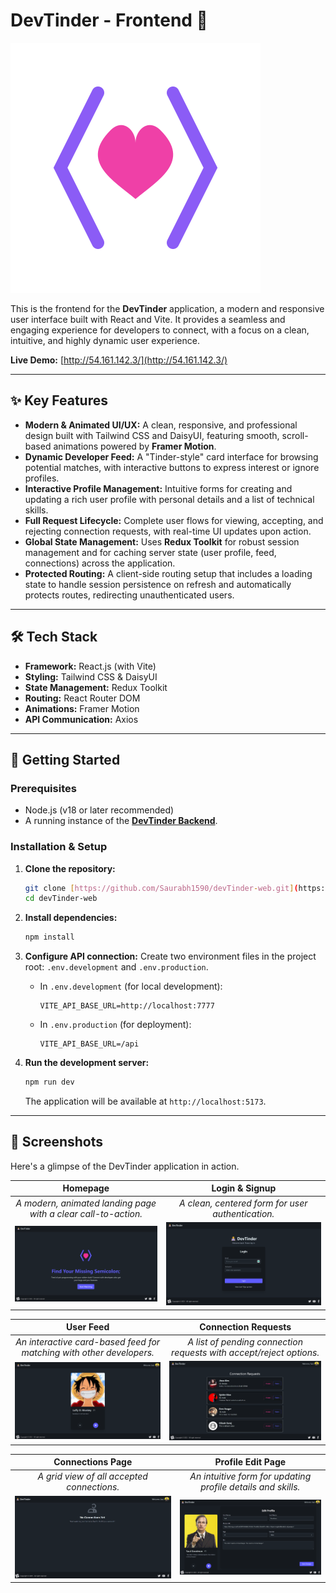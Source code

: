 # DevTinder - Frontend 🎨

![DevTinder Animated Logo](public/icon.svg) 

This is the frontend for the **DevTinder** application, a modern and responsive user interface built with React and Vite. It provides a seamless and engaging experience for developers to connect, with a focus on a clean, intuitive, and highly dynamic user experience.

**Live Demo:** [http://54.161.142.3/](http://54.161.142.3/)

---

## ✨ Key Features

- **Modern & Animated UI/UX:** A clean, responsive, and professional design built with Tailwind CSS and DaisyUI, featuring smooth, scroll-based animations powered by **Framer Motion**.
- **Dynamic Developer Feed:** A "Tinder-style" card interface for browsing potential matches, with interactive buttons to express interest or ignore profiles.
- **Interactive Profile Management:** Intuitive forms for creating and updating a rich user profile with personal details and a list of technical skills.
- **Full Request Lifecycle:** Complete user flows for viewing, accepting, and rejecting connection requests, with real-time UI updates upon action.
- **Global State Management:** Uses **Redux Toolkit** for robust session management and for caching server state (user profile, feed, connections) across the application.
- **Protected Routing:** A client-side routing setup that includes a loading state to handle session persistence on refresh and automatically protects routes, redirecting unauthenticated users.

---

## 🛠️ Tech Stack

- **Framework:** React.js (with Vite)
- **Styling:** Tailwind CSS & DaisyUI
- **State Management:** Redux Toolkit
- **Routing:** React Router DOM
- **Animations:** Framer Motion
- **API Communication:** Axios

---

## 🚀 Getting Started

### Prerequisites

- Node.js (v18 or later recommended)
- A running instance of the **[DevTinder Backend](https://github.com/Saurabh1590/devTinder)**.

### Installation & Setup

1.  **Clone the repository:**
    ```bash
    git clone [https://github.com/Saurabh1590/devTinder-web.git](https://github.com/Saurabh1590/devTinder-web.git)
    cd devTinder-web
    ```

2.  **Install dependencies:**
    ```bash
    npm install
    ```

3.  **Configure API connection:**
    Create two environment files in the project root: `.env.development` and `.env.production`.

    - In `.env.development` (for local development):
        ```env
        VITE_API_BASE_URL=http://localhost:7777
        ```
    - In `.env.production` (for deployment):
        ```env
        VITE_API_BASE_URL=/api
        ```

4.  **Run the development server:**
    ```bash
    npm run dev
    ```
    The application will be available at `http://localhost:5173`.

---

## 📸 Screenshots

Here's a glimpse of the DevTinder application in action.

| Homepage | Login & Signup |
| :---: | :---: |
| *A modern, animated landing page with a clear call-to-action.* | *A clean, centered form for user authentication.* |
| ![Homepage](public/screenshots/homepage.png) | ![Login Page](public/screenshots/login.png) |

| User Feed | Connection Requests |
| :---: | :---: |
| *An interactive card-based feed for matching with other developers.* | *A list of pending connection requests with accept/reject options.* |
| ![User Feed](public/screenshots/feed.png) | ![Requests Page](public/screenshots/requests.png) |

| Connections Page | Profile Edit Page |
| :---: | :---: |
| *A grid view of all accepted connections.* | *An intuitive form for updating profile details and skills.* |
| ![Connections Page](public/screenshots/connections.png) | ![Profile Page](public/screenshots/profile.png) |
